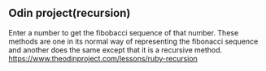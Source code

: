 ## Odin project(recursion) 
Enter a number to get the fibobacci sequence of that number. These methods are one in its normal way of representing the fibonacci sequence and another does the same except that it is a recursive method.
https://www.theodinproject.com/lessons/ruby-recursion
